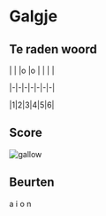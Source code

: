# Galgje

## Te raden woord

| | |o |o | | | |

|-|-|-|-|-|-|-|

|1|2|3|4|5|6|

## Score
![gallow](./images/3.png)

## Beurten
a
i
o
n